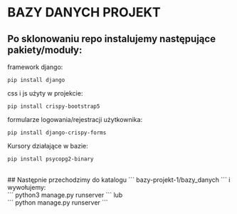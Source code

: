 # BAZY DANYCH PROJEKT 

## Po sklonowaniu repo instalujemy następujące pakiety/moduły:
framework django:
```
pip install django
```
css i js użyty w projekcie:
```
pip install crispy-bootstrap5
```
formularze logowania/rejestracji użytkownika:
```
pip install django-crispy-forms
```
Kursory działające w bazie:
```
pip install psycopg2-binary
```
<br/>
## Następnie przechodzimy do katalogu  
```
bazy-projekt-1/bazy_danych
```
i wywołujemy: <br/>
```
python3 manage.py runserver
```
lub <br/>
```
python manage.py runserver
```


